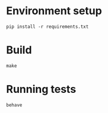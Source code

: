 # Environment setup

    pip install -r requirements.txt

# Build

    make

# Running tests

    behave
